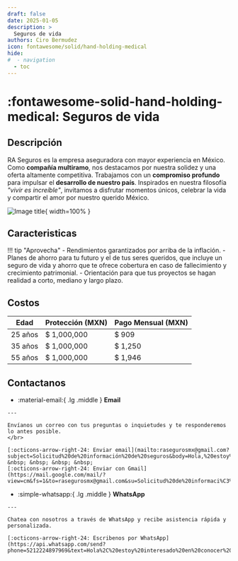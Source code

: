 ```yaml
---
draft: false
date: 2025-01-05
description: >
  Seguros de vida
authors: Ciro Bermudez
icon: fontawesome/solid/hand-holding-medical
hide: 
#  - navigation
  - toc
---
```


# :fontawesome-solid-hand-holding-medical: Seguros de vida

## Descripción

<div class="justify" markdown>

RA Seguros es la empresa aseguradora con mayor experiencia en México. Como **compañía multiramo**,
nos destacamos por nuestra solidez y una oferta altamente competitiva. Trabajamos con un
**compromiso profundo** para impulsar el **desarrollo de nuestro país**. Inspirados en
nuestra filosofía _"vivir es increíble"_, invitamos a disfrutar momentos únicos,
celebrar la vida y compartir el amor por nuestro querido México.

</div>

![Image title](https://dummyimage.com/600x200/f5f5f5/aaaaaa?text=–%20Image%20–){ width=100% }

## Caracteristicas

!!! tip "Aprovecha"
    - Rendimientos garantizados por arriba de la inflación.
    - Planes de ahorro para tu futuro y el de tus seres queridos, que incluye un seguro de vida y ahorro que te ofrece cobertura en caso de fallecimiento y crecimiento patrimonial.
    - Orientación para que tus proyectos se hagan realidad a corto, mediano y largo plazo.

## Costos

<div class="center-table" markdown>

| Edad    | Protección (MXN) | Pago Mensual (MXN) |
| ------- | ---------------- | ------------------ |
| 25 años | $ 1,000,000      | $ 909              |
| 35 años | $ 1,000,000      | $ 1,250            |
| 55 años | $ 1,000,000      | $ 1,946            |

</div>

## Contactanos

<div class="grid cards" markdown>

-    :material-email:{ .lg .middle } __Email__

    ---

    Envíanos un correo con tus preguntas o inquietudes y te responderemos lo antes posible.
    </br>

    [:octicons-arrow-right-24: Enviar email](mailto:rasegurosmx@gmail.com?subject=Solicitud%20de%20información%20de%20seguros&body=Hola,%20estoy%20interesado%20en%20conocer%20más%20sobre%20las%20opciones%20de%20seguro.%20Agradecería%20su%20respuesta.%20Saludos.) &nbsp; &nbsp; &nbsp; &nbsp;
    [:octicons-arrow-right-24: Enviar con Gmail](https://mail.google.com/mail/?view=cm&fs=1&to=rasegurosmx@gmail.com&su=Solicitud%20de%20informaci%C3%B3n%20de%20seguros&body=Hola,%20estoy%20interesado%20en%20conocer%20m%C3%A1s%20sobre%20las%20opciones%20de%20seguro.%20Agradecer%C3%ADa%20su%20respuesta.%20Saludos.)

-    :simple-whatsapp:{ .lg .middle } __WhatsApp__

    ---

    Chatea con nosotros a través de WhatsApp y recibe asistencia rápida y personalizada.

    [:octicons-arrow-right-24: Escribenos por WhatsApp](https://api.whatsapp.com/send?phone=5212224897969&text=Hola%2C%20estoy%20interesado%20en%20conocer%20m%C3%A1s%20sobre%20las%20opciones%20de%20seguro.%20Agradecer%C3%ADa%20su%20respuesta.%20Saludos.)

</div>
